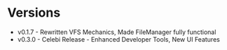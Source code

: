 # Versions
- v0.1.7 - Rewritten VFS Mechanics, Made FileManager fully functional
- v0.3.0 - Celebi Release - Enhanced Developer Tools, New UI Features
